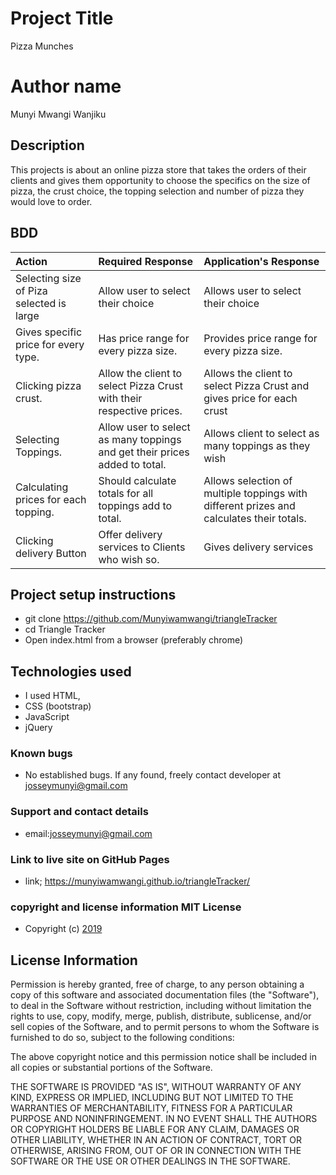 # Project Title
 Pizza Munches

# Author name
 Munyi Mwangi Wanjiku

## Description
This projects is about an online pizza store that takes the orders of their clients and gives them opportunity to choose the specifics on the size of pizza, the crust choice, the topping selection and number of pizza they would love to order.

## BDD

 | Action | Required Response | Application's Response |
 | :------- | :--------- | :-------- |
 | Selecting size of Piza selected is large | Allow user to select their choice | Allows user to select their choice |
 | Gives specific price for every type. | Has price range for every pizza size. | Provides price range for every pizza size. |
 | Clicking pizza crust. |  Allow the client to select Pizza Crust with their respective prices. | Allows the client to select Pizza Crust and gives price for each crust |
 | Selecting Toppings. | Allow user to select as many toppings and get their prices added to total. | Allows client to select as many toppings as they wish |
 | Calculating prices for each topping. | Should calculate totals for all toppings add to total. | Allows selection of multiple toppings with different prizes and calculates their totals. |
 | Clicking delivery Button | Offer delivery services to Clients who wish so. | Gives delivery services |


## Project setup instructions
* git clone <https://github.com/Munyiwamwangi/triangleTracker>
* cd Triangle Tracker
* Open index.html from a browser (preferably chrome)

## Technologies used
* I used HTML,
* CSS (bootstrap)
* JavaScript
* jQuery

### Known bugs
 * No established bugs. If any found, freely contact developer at josseymunyi@gmail.com


### Support and contact details
 * email:josseymunyi@gmail.com

### Link to live site on GitHub Pages
  * link; <https://munyiwamwangi.github.io/triangleTracker/>

### copyright and license information MIT License

* Copyright (c) [2019](munyiwamwangi)

## License Information

Permission is hereby granted, free of charge, to any person obtaining a copy of this software and associated documentation files (the "Software"), to deal in the Software without restriction, including without limitation the rights to use, copy, modify, merge, publish, distribute, sublicense, and/or sell copies of the Software, and to permit persons to whom the Software is furnished to do so, subject to the following conditions:

The above copyright notice and this permission notice shall be included in all copies or substantial portions of the Software.

THE SOFTWARE IS PROVIDED "AS IS", WITHOUT WARRANTY OF ANY KIND, EXPRESS OR IMPLIED, INCLUDING BUT NOT LIMITED TO THE WARRANTIES OF MERCHANTABILITY, FITNESS FOR A PARTICULAR PURPOSE AND NONINFRINGEMENT. IN NO EVENT SHALL THE AUTHORS OR COPYRIGHT HOLDERS BE LIABLE FOR ANY CLAIM, DAMAGES OR OTHER LIABILITY, WHETHER IN AN ACTION OF CONTRACT, TORT OR OTHERWISE, ARISING FROM, OUT OF OR IN CONNECTION WITH THE SOFTWARE OR THE USE OR OTHER DEALINGS IN THE SOFTWARE.
